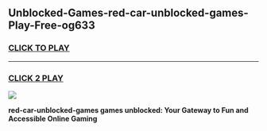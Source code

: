 
## Unblocked-Games-red-car-unblocked-games-Play-Free-og633
<h3>
<a href="https://premium76.site?title=red-car-unblocked-games&ref=21A">CLICK TO PLAY</a></h3>
<hr>

<h3>
<a href="https://premium76.site?title=red-car-unblocked-games&ref=21A">CLICK 2 PLAY</a>
  
</h3>

<a href="https://premium76.site?title=red-car-unblocked-games&ref=21A"><img src="https://clearcache.store/games.png"></a>


**red-car-unblocked-games games unblocked: Your Gateway to Fun and Accessible Online Gaming**
